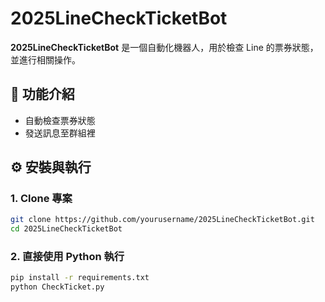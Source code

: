 # 2025LineCheckTicketBot

**2025LineCheckTicketBot** 是一個自動化機器人，用於檢查 Line 的票券狀態，並進行相關操作。

## 🚀 功能介紹

- 自動檢查票券狀態
- 發送訊息至群組裡

## ⚙️ 安裝與執行

### 1. Clone 專案
```bash
git clone https://github.com/yourusername/2025LineCheckTicketBot.git
cd 2025LineCheckTicketBot
```
### 2. 直接使用 Python 執行
```bash
pip install -r requirements.txt
python CheckTicket.py
```
